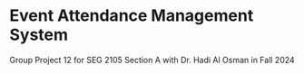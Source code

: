 # Event Attendance Management System

Group Project 12 for SEG 2105 Section A with Dr. Hadi Al Osman in Fall 2024
